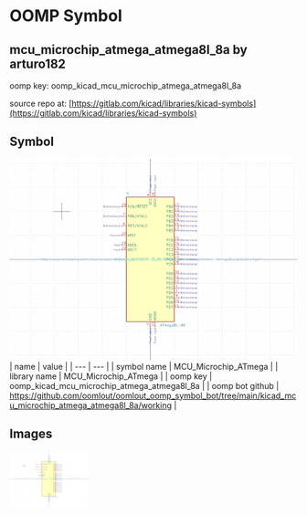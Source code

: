 # OOMP Symbol  
## mcu_microchip_atmega_atmega8l_8a  by arturo182  
  
oomp key: oomp_kicad_mcu_microchip_atmega_atmega8l_8a  
  
source repo at: [https://gitlab.com/kicad/libraries/kicad-symbols](https://gitlab.com/kicad/libraries/kicad-symbols)  
## Symbol  
  
[![working.png](working_600.png)](working.png)  
| name | value | 
| --- | --- | 
| symbol name | MCU_Microchip_ATmega | 
| library name | MCU_Microchip_ATmega | 
| oomp key | oomp_kicad_mcu_microchip_atmega_atmega8l_8a | 
| oomp bot github | https://github.com/oomlout/oomlout_oomp_symbol_bot/tree/main/kicad_mcu_microchip_atmega_atmega8l_8a/working | 
## Images  
  
[![working.png](working_140.png)](working.png)  

